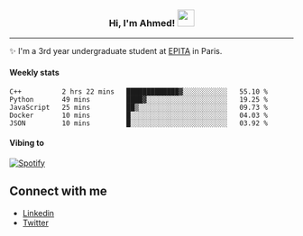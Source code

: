 <!-- Heading -->
<h3 align="center"> Hi, I'm Ahmed! <img src = "https://raw.githubusercontent.com/MartinHeinz/MartinHeinz/master/wave.gif" width = 30px></h3>

<!-- About section -->
---
✨ I'm a 3rd year undergraduate student at <a href="https://www.epita.fr/en/">EPITA</a> in Paris.

<h4 align ="left"> Weekly stats </h4>

<!--START_SECTION:waka-->

```text
C++          2 hrs 22 mins   █████████████▓░░░░░░░░░░░   55.10 %
Python       49 mins         ████▓░░░░░░░░░░░░░░░░░░░░   19.25 %
JavaScript   25 mins         ██▒░░░░░░░░░░░░░░░░░░░░░░   09.73 %
Docker       10 mins         █░░░░░░░░░░░░░░░░░░░░░░░░   04.03 %
JSON         10 mins         █░░░░░░░░░░░░░░░░░░░░░░░░   03.92 %
```

<!--END_SECTION:waka-->

<!-- [![Ahmed's GitHub stats](https://github-readme-stats.vercel.app/api?username=ahmedhassayoune)](https://github.com/anuraghazra/github-readme-stats) -->

<h4 align ="left">Vibing to</h4>

[![Spotify](https://novatorem-ten-lyart.vercel.app/api/spotify)](https://open.spotify.com/user/31knevkvll66tzc3gqtoi6ngjbre)

<!-- Connect section -->

## Connect with me
  * <a href="https://www.linkedin.com/in/ahmed-hassayoune">Linkedin</a>
  * <a href="https://twitter.com/Ahmedhassaaa">Twitter</a>

<!-- Connect section: END -->

